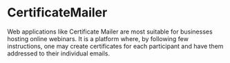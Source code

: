 # CertificateMailer

Web applications like Certificate Mailer are most suitable for businesses hosting online webinars. It is a platform where, by following few instructions, one may create certificates for each participant and have them addressed to their individual emails.
